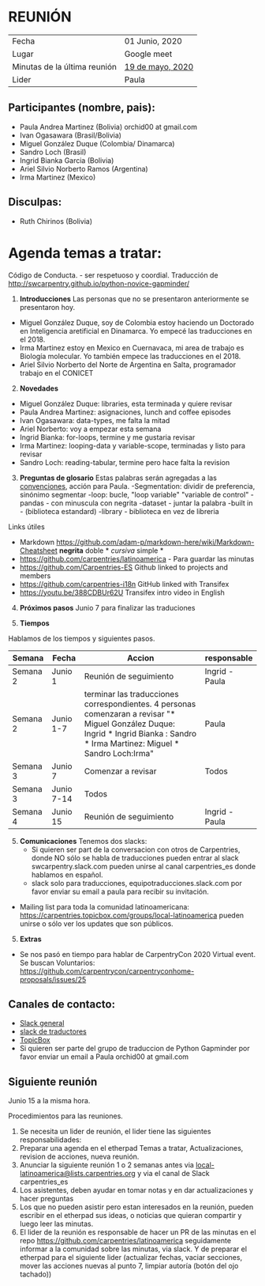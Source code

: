 # REUNIÓN 

|||
|--|--|
| Fecha | 01 Junio, 2020 |
| Lugar | Google meet|
| Minutas de la última reunión | [19 de mayo, 2020](https://github.com/carpentries/latinoamerica/blob/master/traducciones/minutos/2020-05-19.md ) |
| Lider | Paula|

## Participantes (nombre, pais):
* Paula Andrea Martinez (Bolivia) orchid00 at gmail.com
* Ivan Ogasawara (Brasil/Bolivia) 
* Miguel González Duque (Colombia/ Dinamarca)
* Sandro Loch (Brasil) 
* Ingrid Bianka Garcia (Bolivia) 
* Ariel Silvio Norberto Ramos (Argentina)
* Irma Martinez (Mexico)

## Disculpas:
* Ruth Chirinos (Bolivia)

# Agenda temas a tratar:

Código de Conducta. - ser respetuoso y coordial.
Traducción de http://swcarpentry.github.io/python-novice-gapminder/ 

1. **Introducciones**
Las personas que no se presentaron anteriormente se presentaron hoy.
- Miguel González Duque, soy de Colombia estoy haciendo un Doctorado en Inteligencia aretificial en Dinamarca. 
Yo empecé las traducciones en el 2018.
- Irma Martinez estoy en Mexico en Cuernavaca, mi area de trabajo es Biología molecular. Yo también
empece las traducciones en el 2018.
- Ariel Silvio Norberto del Norte de Argentina en Salta, programador trabajo en el CONICET

2. **Novedades**
* Miguel González Duque: libraries, esta terminada y quiere revisar
* Paula Andrea Martinez: asignaciones, lunch and coffee episodes
* Ivan Ogasawara: data-types, me falta la mitad
* Ariel Norberto: voy a empezar esta semana
* Ingrid Bianka: for-loops, termine y me gustaria revisar
* Irma Martinez: looping-data y variable-scope, terminadas y listo para revisar
* Sandro Loch: reading-tabular, termine pero hace falta la revision 

3. **Preguntas de glosario** 
Estas palabras serán agregadas a las [convenciones](https://github.com/Carpentries-ES/board/blob/master/Convenciones_Traduccion.md), acción para Paula.
-Segmentation: dividir de preferencia, sinónimo segmentar
-loop: bucle, "loop variable" "variable de control" 
-pandas - con minuscula con negrita
-dataset - juntar la palabra
-built in - (biblioteca estandard)
-library - biblioteca en vez de libreria

Links útiles
- Markdown https://github.com/adam-p/markdown-here/wiki/Markdown-Cheatsheet
**negrita** doble *
*cursiva* simple *
- https://github.com/carpentries/latinoamerica - Para guardar las minutas
- https://github.com/Carpentries-ES Github linked to projects and members
- https://github.com/carpentries-i18n  GitHub linked with Transifex
- https://youtu.be/388CDBUr62U Transifex intro video in English
 
 4. **Próximos pasos**
Junio 7 para  finalizar las traduciones


4. **Tiempos** 

Hablamos de los tiempos y siguientes pasos.

 | Semana | Fecha  |Accion |responsable |
|--------------| ----------|--------- |----------------- |
|Semana  2 |Junio 1 | Reunión de seguimiento |Ingrid - Paula | 
|Semana  2 |Junio 1-7 |terminar las traducciones correspondientes. 4 personas comenzaran a revisar "* Miguel González Duque: Ingrid * Ingrid Bianka : Sandro * Irma Martinez: Miguel * Sandro Loch:Irma" |Paula |
|Semana  3 |Junio 7 | Comenzar a revisar| Todos |
|Semana  3 |Junio 7-14 | Todos|
|Semana  4 |Junio 15 | Reunión de seguimiento |Ingrid - Paula | 

5. **Comunicaciones**
Tenemos dos slacks: 
     - Si quieren ser part de la conversacion con otros de Carpentries, donde NO sólo se habla de traducciones pueden entrar al slack  swcarpentry.slack.com pueden unirse al canal carpentries_es donde hablamos en español. 
    -  slack solo para traducciones,  equipotraducciones.slack.com por favor enviar su email a paula para recibir su invitación.
    
- Mailing list para toda la comunidad latinoamericana: https://carpentries.topicbox.com/groups/local-latinoamerica pueden unirse o sólo ver los updates que son públicos.
    
5. **Extras**
- Se nos pasó en tiempo para hablar de CarpentryCon 2020 Virtual event. Se buscan Voluntarios:
https://github.com/carpentrycon/carpentryconhome-proposals/issues/25

## Canales de contacto:

- [Slack general](https://swcarpentry.slack.com)
- [slack de traductores](equipotraducciones.slack.com )
- [TopicBox](https://carpentries.topicbox.com/groups/local-latinoamerica)
- Si quieren ser parte del grupo de traduccion de Python Gapminder por favor enviar un email a Paula orchid00 at gmail.com

## Siguiente reunión
Junio 15 a la misma hora. 

Procedimientos para las reuniones.
1. Se necesita un lider de reunión, el lider tiene las siguientes responsabilidades:
2. Preparar una agenda en el etherpad Temas a tratar, Actualizaciones, revision de acciones, nueva reunión.
3. Anunciar la siguiente reunión 1 o 2 semanas antes via local-latinoamerica@lists.carpentries.org y via el canal de  Slack carpentries_es 
4. Los asistentes, deben ayudar en tomar notas y en dar actualizaciones y hacer preguntas
5. Los que no pueden asistir pero estan interesados en la reunión, pueden escribir en el etherpad sus ideas, o noticias que quieran compartir y luego leer las minutas.
6. El lider de la reunión es responsable de hacer un PR de las minutas en el repo https://github.com/carpentries/latinoamerica seguidamente informar a la comunidad sobre las minutas, via slack. Y de preparar el etherpad para el siguiente lider (actualizar fechas, vaciar secciones, mover las acciones nuevas al punto 7, limpiar autoría (botón del ojo tachado))
